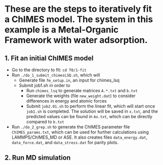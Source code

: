 # These are the steps to iteratively fit a ChIMES model. The system in this example is a Metal-Organic Framework with water adsorption.
## 1. Fit an initial ChIMES model
  * Go to the directory to fit:
    `cd T0/1-fit`
  * Run `./do_1_submit_chimesLSQ.sh`, which will
    * Generate file `fm_setup.in`, an input for chimes_lsq  
    * Submit job1.sh in order to
      * Run `chimes_lsq` to generate matrices `A.*.txt` and `b.txt`
      * Generate the weights (file `new_weight.dat`) to consider differences in energy and atomic forces
      * Submit `job2.01.sh` to perform the linear fit, which will start once `job1.sh` is completed. The solution will be saved in `x.txt`, and the predicted values can be found in `Ax.txt`, which can be directly compared to `b.txt`
  * Run `./do_2_grep.sh` to generate the ChIMES parameter file `ChIMES_params.txt`, which can be used for further calculations using LAMMPS/ChIMES_MD or ASE. It also creates files `data_energy.dat`, `data_force.dat`, and `data_stress.dat` for parity plots.  
## 2. Run MD simulation
